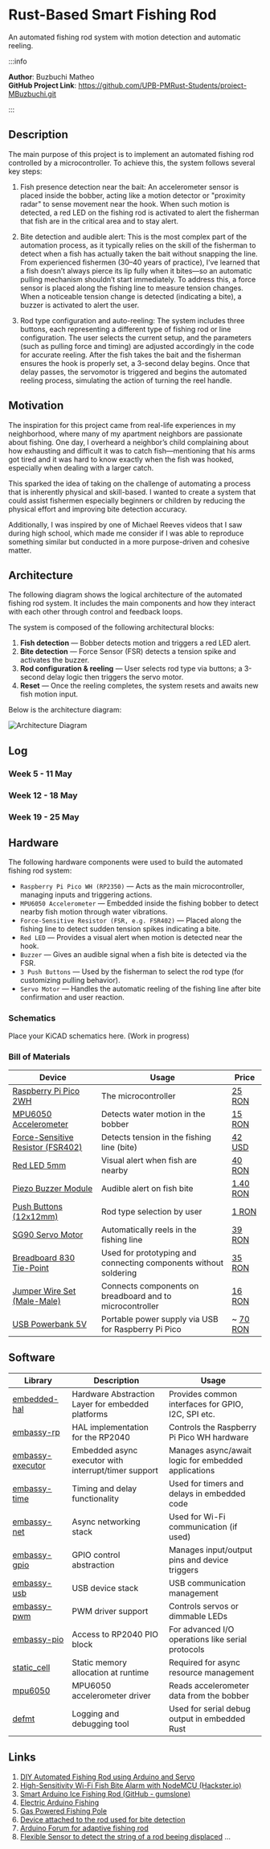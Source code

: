 # Rust-Based Smart Fishing Rod

An automated fishing rod system with motion detection and automatic reeling.

:::info 

**Author**: Buzbuchi Matheo \
**GitHub Project Link**: https://github.com/UPB-PMRust-Students/proiect-MBuzbuchi.git

:::

## Description

The main purpose of this project is to implement an automated fishing rod controlled by a microcontroller. To achieve this, the system follows several key steps:

1. Fish presence detection near the bait:
An accelerometer sensor is placed inside the bobber, acting like a motion detector or "proximity radar" to sense movement near the hook. When such motion is detected, a red LED on the fishing rod is activated to alert the fisherman that fish are in the critical area and to stay alert.

2. Bite detection and audible alert:
This is the most complex part of the automation process, as it typically relies on the skill of the fisherman to detect when a fish has actually taken the bait without snapping the line.
From experienced fishermen (30–40 years of practice), I’ve learned that a fish doesn’t always pierce its lip fully when it bites—so an automatic pulling mechanism shouldn’t start immediately.
To address this, a force sensor is placed along the fishing line to measure tension changes. When a noticeable tension change is detected (indicating a bite), a buzzer is activated to alert the user.

3. Rod type configuration and auto-reeling:
The system includes three buttons, each representing a different type of fishing rod or line configuration. The user selects the current setup, and the parameters (such as pulling force and timing) are adjusted accordingly in the code for accurate reeling.
After the fish takes the bait and the fisherman ensures the hook is properly set, a 3-second delay begins. Once that delay passes, the servomotor is triggered and begins the automated reeling process, simulating the action of turning the reel handle.

## Motivation

The inspiration for this project came from real-life experiences in my neighborhood, where many of my apartment neighbors are passionate about fishing. One day, I overheard a neighbor’s child complaining about how exhausting and difficult it was to catch fish—mentioning that his arms got tired and it was hard to know exactly when the fish was hooked, especially when dealing with a larger catch.

This sparked the idea of taking on the challenge of automating a process that is inherently physical and skill-based. I wanted to create a system that could assist fishermen especially beginners or children by reducing the physical effort and improving bite detection accuracy.

Additionally, I was inspired by one of Michael Reeves videos that I saw during high school, which made me consider if I was able to reproduce something similar but conducted in a more purpose-driven and cohesive matter.

## Architecture 

The following diagram shows the logical architecture of the automated fishing rod system. It includes the main components and how they interact with each other through control and feedback loops.

The system is composed of the following architectural blocks:
1. **Fish detection** — Bobber detects motion and triggers a red LED alert.
2. **Bite detection** — Force Sensor (FSR) detects a tension spike and activates the buzzer.
3. **Rod configuration & reeling** — User selects rod type via buttons; a 3-second delay logic then triggers the servo motor.
4. **Reset** — Once the reeling completes, the system resets and awaits new fish motion input.

Below is the architecture diagram:

![Architecture Diagram](rod_arhitect.png)

## Log

<!-- write your progress here every week -->

### Week 5 - 11 May

### Week 12 - 18 May

### Week 19 - 25 May

## Hardware

The following hardware components were used to build the automated fishing rod system:

- `Raspberry Pi Pico WH (RP2350)` — Acts as the main microcontroller, managing inputs and triggering actions.
- `MPU6050 Accelerometer` — Embedded inside the fishing bobber to detect nearby fish motion through water vibrations.
- `Force-Sensitive Resistor (FSR, e.g. FSR402)` — Placed along the fishing line to detect sudden tension spikes indicating a bite.
- `Red LED` — Provides a visual alert when motion is detected near the hook.
- `Buzzer` — Gives an audible signal when a fish bite is detected via the FSR.
- `3 Push Buttons` — Used by the fisherman to select the rod type (for customizing pulling behavior).
- `Servo Motor` — Handles the automatic reeling of the fishing line after bite confirmation and user reaction.

### Schematics

Place your KiCAD schematics here. (Work in progress)

### Bill of Materials

| Device | Usage | Price |
|--------|--------|-------|
| [Raspberry Pi Pico 2WH](https://www.raspberrypi.com/documentation/microcontrollers/raspberry-pi-pico.html) | The microcontroller | [25 RON](https://shop.pimoroni.com/products/raspberry-pi-pico-2?variant=54906879213947) |
| [MPU6050 Accelerometer](https://invensense.tdk.com/products/motion-tracking/6-axis/mpu-6050/) | Detects water motion in the bobber | [15 RON](https://www.optimusdigital.ro/ro/senzori-senzori-inertiali/96-modul-senzor-triaxial-mpu-6050.html) |
| [Force-Sensitive Resistor (FSR402)](https://www.interlinkelectronics.com/fsr-402) | Detects tension in the fishing line (bite) | [42 USD](https://www.amazon.de/-/en/Hilitand-Sensor-Resistor-Resistance-Pressure/dp/B07DB37NZM/ref=sr_1_2?dib=eyJ2IjoiMSJ9.r0nSeYQP_vZUrNxHDsyeVQU18dEKFzRuRTS_-cK6TlFo5YW6HCaRT534so0aeIUyO6bMUT5UkMIZhsnP7fjeMxhQB_RLdFrpzGOeelR8naNn1Lk1gQ3Zigw2WW7NQT9TIIlDJRSzqnIdlaHSRTAL2LYULfX4Pqbs4qjhjW52fe--V4f7kn9Ytlsamq1PgB3FE1JnOBI7E2VhPA6LfCy8OjsiivfvtEW36HtCtkQ4cys-TDI8p-8q0lZ1sMORJm2K4x55GUGn0g3a7Q5dbiMsO2unWyuLc3CA-5juhwQSkRg.Th201lA7X6yXwExxFrPurDG6Gi0_ugtGd2EmJkT-B34&dib_tag=se&keywords=fsr+402&qid=1746314137&sr=8-2) |
| [Red LED 5mm](https://www.sparkfun.com/products/9590) | Visual alert when fish are nearby | [40 RON](https://www.optimusdigital.ro/ro/kituri/11970-set-led-uri-asortate-plusivo-500-buc-led-uri-100-buc-rezistoare-i-pcb-bonus.html?search_query=led+rosu&results=166) |
| [Piezo Buzzer Module](https://components101.com/misc/buzzer-pinout-working-datasheet) | Audible alert on fish bite | [1.40 RON](https://www.optimusdigital.ro/en/buzzers/634-5v-passive-buzzer.html?search_query=buzzer&results=87) |
| [Push Buttons (12x12mm)](https://www.ckswitches.com/products/switches/product-details/Tactile/PTC125SM15SMTR2LFS/) | Rod type selection by user | [1 RON](https://www.optimusdigital.ro/ro/butoane-i-comutatoare/1119-buton-6x6x6.html?search_query=butoane&results=190) |
| [SG90 Servo Motor](https://www.ee.ic.ac.uk/pcheung/teaching/DE1_EE/stores/sg90_datasheet.pdf) | Automatically reels in the fishing line | [39 RON](https://www.optimusdigital.ro/ro/motoare-servomotoare/1161-servomotor-cu-rotaie-continua-ds04-nfc.html) |
| [Breadboard 830 Tie-Point](https://components101.com/misc/breadboard-connections-uses-guide) | Used for prototyping and connecting components without soldering | [35 RON](https://www.emag.ro/breadboard-4-in-1-700-puncte-diy-kit-ai2095/pd/DY0MN6YBM/) |
| [Jumper Wire Set (Male-Male)](https://ro.mouser.com/datasheet/2/58/BPS-DAT-(KIT-ZWx4)-Datasheet-1282851.pdf) | Connects components on breadboard and to microcontroller | [16 RON](https://ro.mouser.com/ProductDetail/Soldered/100865?qs=%252BXxaIXUDbq1ke%2FsmXT%2FkCA%3D%3D) |
| [USB Powerbank 5V](https://www.emag.ro/power-bank-5000-mah-powerneed-18-5wh-cu-panou-solar-1-w-usb-5-v-1a-5v-2a-negru-dj6dkqbbm-11257/pd/D6H81CBBM/?#specification-section) | Portable power supply via USB for Raspberry Pi Pico | ~ [70 RON](https://www.emag.ro/power-bank-5000-mah-powerneed-18-5wh-cu-panou-solar-1-w-usb-5-v-1a-5v-2a-negru-dj6dkqbbm-11257/pd/D6H81CBBM/) |




## Software

| Library | Description | Usage |
|---------|-------------|-------|
| [embedded-hal](https://github.com/rust-embedded/embedded-hal) | Hardware Abstraction Layer for embedded platforms | Provides common interfaces for GPIO, I2C, SPI etc. |
| [embassy-rp](https://github.com/embassy-rs/embassy) | HAL implementation for the RP2040 | Controls the Raspberry Pi Pico WH hardware |
| [embassy-executor](https://github.com/embassy-rs/embassy) | Embedded async executor with interrupt/timer support | Manages async/await logic for embedded applications |
| [embassy-time](https://github.com/embassy-rs/embassy) | Timing and delay functionality | Used for timers and delays in embedded code |
| [embassy-net](https://github.com/embassy-rs/embassy) | Async networking stack | Used for Wi-Fi communication (if used) |
| [embassy-gpio](https://github.com/embassy-rs/embassy) | GPIO control abstraction | Manages input/output pins and device triggers |
| [embassy-usb](https://github.com/embassy-rs/embassy) | USB device stack | USB communication management |
| [embassy-pwm](https://github.com/embassy-rs/embassy) | PWM driver support | Controls servos or dimmable LEDs |
| [embassy-pio](https://github.com/embassy-rs/embassy) | Access to RP2040 PIO block | For advanced I/O operations like serial protocols |
| [static_cell](https://github.com/embassy-rs/embassy) | Static memory allocation at runtime | Required for async resource management |
| [mpu6050](https://github.com/almindor/mpu6050) | MPU6050 accelerometer driver | Reads accelerometer data from the bobber |
| [defmt](https://github.com/knurling-rs/defmt) | Logging and debugging tool | Used for serial debug output in embedded Rust |

## Links

1. [DIY Automated Fishing Rod using Arduino and Servo](https://blog.arduino.cc/2019/12/05/an-arduino-powered-fishing-pole-with-automatic-casting-and-reeling/) 
2. [High-Sensitivity Wi-Fi Fish Bite Alarm with NodeMCU (Hackster.io)](https://www.hackster.io/andriy-baranov/high-sensitive-wifi-fish-bite-alarm-with-nodemcu-esp8266-df161c#:~:text=In%20turn%2C%20the%20controller%20analyzes,that%20there%20is%20a%20bite) 
3. [Smart Arduino Ice Fishing Rod (GitHub - gumslone)](https://github.com/gumslone/smart-arduino-ice-fishing-rod-for-winterfishing)
4. [Electric Arduino Fishing](https://www.reddit.com/r/ArduinoProjects/comments/1e9dcsi/electric_arduino_fishing/#:~:text=Plane)
5. [Gas Powered Fishing Pole](https://www.youtube.com/watch?v=KPQcy0dylrM&t)
6. [Device attached to the rod used for bite detection](https://maxoffsky.com/code-blog/dynatac-a-smart-fishing-accessory/)
7. [Arduino Forum for adaptive fishing rod](https://forum.arduino.cc/t/adaptive-fishing-rod/1347714)
8. [Flexible Sensor to detect the string of a rod beeing displaced](https://patents.google.com/patent/US20050193616A1/en)
...

